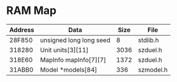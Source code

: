 # RAM Map

| Address | Data                    | Size  | File      |
| ------- | ----------------------- | ----- | --------- |
| 28F850  | unsigned long long seed |     8 | stdlib.h  |
| 318280  | Unit units[3][11]       |  3036 | szduel.h  |
| 318E60  | MapInfo mapInfo[7][7]   |  1372 | szduel.h  |
| 31ABB0  | Model *models[84]       |   336 | szmodel.h |
